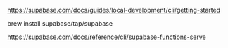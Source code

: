 https://supabase.com/docs/guides/local-development/cli/getting-started

brew install supabase/tap/supabase

https://supabase.com/docs/reference/cli/supabase-functions-serve